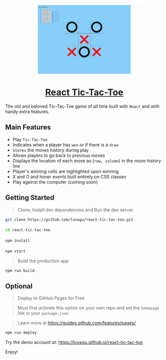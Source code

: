 <p align="center">
  <a href="https://luvagu.github.io/react-tic-tac-toe">
    <img src="Screenshot.png" height="220">
    <h1 align="center">React Tic-Tac-Toe</h1>
  </a>
</p>

The old and beloved Tic-Tac-Toe game of all time built with `React` and with handy extra features.

## Main Features

- Play `Tic-Tac-Toe`
- Indicates when a player has `won` or if there is a `draw`
- `Stores` the moves history during play
- Allows players to go back to previous moves
- Displays the location of each move as (`row, column`) in the move history line
- Player's winning cells are highlighted upon winning
- X and O and hover events built entirely on CSS classes
- Play against the computer (coming soon)

## Getting Started

> Clone, Install dev dependencies and Run the dev server

```sh
git clone https://github.com/luvagu/react-tic-tac-toe.git

cd react-tic-tac-toe

npm install

npm start
```

> Build the production app

```sh
npm run build
```

## Optional

> Deploy to GitHub Pages for Free

> Must first activate this option on your own repo and set the `homepage` link in your `package.json`

> Learn more at https://guides.github.com/features/pages/

```sh
npm run deploy
```

Try the demo account at: https://luvagu.github.io/react-tic-tac-toe

Enjoy!
